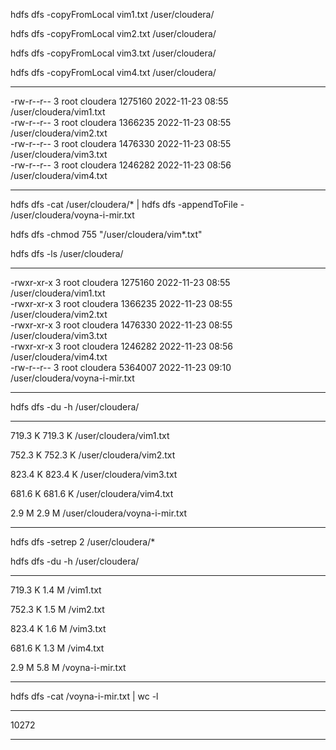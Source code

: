 hdfs dfs -copyFromLocal vim1.txt /user/cloudera/

hdfs dfs -copyFromLocal vim2.txt /user/cloudera/

hdfs dfs -copyFromLocal vim3.txt /user/cloudera/

hdfs dfs -copyFromLocal vim4.txt /user/cloudera/

****
-rw-r--r--   3 root cloudera    1275160 2022-11-23 08:55 /user/cloudera/vim1.txt                                        
-rw-r--r--   3 root cloudera    1366235 2022-11-23 08:55 /user/cloudera/vim2.txt                                        
-rw-r--r--   3 root cloudera    1476330 2022-11-23 08:55 /user/cloudera/vim3.txt                                        
-rw-r--r--   3 root cloudera    1246282 2022-11-23 08:56 /user/cloudera/vim4.txt
****

hdfs dfs -cat /user/cloudera/* | hdfs dfs -appendToFile - /user/cloudera/voyna-i-mir.txt

hdfs dfs -chmod 755 "/user/cloudera/vim*.txt" 

hdfs dfs -ls /user/cloudera/
****
-rwxr-xr-x   3 root cloudera    1275160 2022-11-23 08:55 /user/cloudera/vim1.txt                                        
-rwxr-xr-x   3 root cloudera    1366235 2022-11-23 08:55 /user/cloudera/vim2.txt                                        
-rwxr-xr-x   3 root cloudera    1476330 2022-11-23 08:55 /user/cloudera/vim3.txt                                        
-rwxr-xr-x   3 root cloudera    1246282 2022-11-23 08:56 /user/cloudera/vim4.txt                                        
-rw-r--r--   3 root cloudera    5364007 2022-11-23 09:10 /user/cloudera/voyna-i-mir.txt          
***

hdfs dfs -du -h /user/cloudera/
***
719.3 K  719.3 K  /user/cloudera/vim1.txt

752.3 K  752.3 K  /user/cloudera/vim2.txt

823.4 K  823.4 K  /user/cloudera/vim3.txt

681.6 K  681.6 K  /user/cloudera/vim4.txt

2.9 M    2.9 M    /user/cloudera/voyna-i-mir.txt
***
hdfs dfs -setrep 2 /user/cloudera/*

hdfs dfs -du -h /user/cloudera/

***
719.3 K  1.4 M  /vim1.txt

752.3 K  1.5 M  /vim2.txt

823.4 K  1.6 M  /vim3.txt

681.6 K  1.3 M  /vim4.txt

2.9 M    5.8 M  /voyna-i-mir.txt

***
hdfs dfs -cat /voyna-i-mir.txt | wc -l
***
10272
***